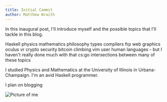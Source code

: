```yaml
---
title: Initial Commit
author: Matthew Wraith
---
```


In this inaugural post, I'll introduce myself and the possible topics that I'll
tackle in this blog.

Haskell
physics
mathematics
philosophy
types
compilers
frp
web
graphics
oculus vr
crypto
security
bitcoin
climbing
vim user
human languages - but I haven't really done much with that
cs:go
intersections between many of these topics

I studied Physics and Mathematics at the University of Illinois in
Urbana-Champaign. I'm an avid Haskell programmer.

I plan on blogging 

![Picture of me](/images/me.jpg)
